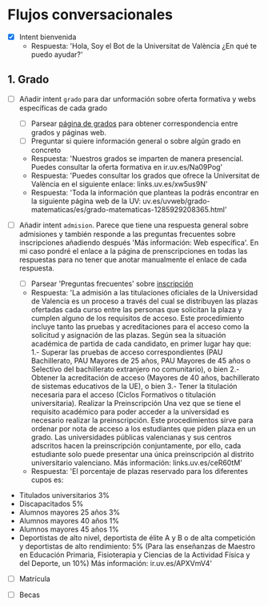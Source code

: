 # Flujos conversacionales

* [x] Intent bienvenida 
  * Respuesta: 'Hola, Soy el Bot de la Universitat de València ¿En qué te puedo ayudar?'

## 1. Grado

* [ ] Añadir intent `grado` para dar unformación sobre oferta formativa y webs específicas de cada grado
    * [ ] Parsear [página de grados](https://www.uv.es/uvweb/universidad/es/estudios-grado/oferta-grados/oferta-grados-1285846094474.html) para obtener correspondencia entre grados y páginas web.
    * [ ] Preguntar si quiere información general o sobre algún grado en concreto
  * Respuesta: 'Nuestros grados se imparten de manera presencial. Puedes consultar la oferta formativa en ir.uv.es/Na09Pog'
  * Respuesta: 'Puedes consultar los grados que ofrece la Universitat de València en el siguiente enlace: links.uv.es/xw5us9N'
  * Respuesta: 'Toda la información que planteas la podrás encontrar en la siguiente página web de la UV: uv.es/uvweb/grado-matematicas/es/grado-matematicas-1285929208365.html'

* [ ] Añadir intent `admision`. Parece que tiene una respuesta general sobre admisiones y también responde a las preguntas frecuentes sobre inscripciones añadiendo después 'Más información: Web específica'. En mi caso pondré el enlace a la página de prenscripciones en todas las respuestas para no tener que anotar manualmente el enlace de cada respuesta.
    * [ ] Parsear 'Preguntas frecuentes' sobre [inscripción](https://www.uv.es/uvweb/universidad/es/estudios-grado/admision/preguntas-frecuentes-1286095200713.html)
  * Respuesta: 'La admisión a las titulaciones oficiales de la Universidad de Valencia es un proceso a través del cual se distribuyen las plazas ofertadas cada curso entre las personas que solicitan la plaza y cumplen alguno de los requisitos de acceso. Este procedimiento incluye tanto las pruebas y acreditaciones para el acceso como la solicitud y asignación de las plazas.
Según sea la situación académica de partida de cada candidato, en primer lugar hay que:
1.- Superar las pruebas de acceso correspondientes (PAU Bachillerato, PAU Mayores de 25 años, PAU Mayores de 45 años o Selectivo del bachillerato extranjero no comunitario), o bien
2.- Obtener la acreditación de acceso (Mayores de 40 años, bachillerato de sistemas educativos de la UE), o bien
3.- Tener la titulación necesaria para el acceso (Ciclos Formativos o titulación universitaria).
Realizar la Preinscripción
Una vez que se tiene el requisito académico para poder acceder a la universidad es necesario realizar la preinscripción. Este procedimientos sirve para ordenar por nota de acceso a los estudiantes que piden plaza en un grado. Las universidades públicas valencianas y sus centros adscritos hacen la preinscripción conjuntamente, por ello, cada estudiante solo puede presentar una única preinscripción al distrito universitario valenciano.
Más información: links.uv.es/ceR60tM'
  * Respuesta: 'El porcentaje de plazas reservado para los diferentes cupos es:
- Titulados universitarios 3%
- Discapacitados 5%
- Alumnos mayores 25 años 3%
- Alumnos mayores 40 años 1%
- Alumnos mayores 45 años 1%
- Deportistas de alto nivel, deportista de élite A y B o de alta competición y deportistas de alto rendimiento: 5% (Para las enseñanzas de Maestro en Educación Primaria, Fisioterapia y Ciencias de la Actividad Física y del Deporte, un 10%)
Más información: ir.uv.es/APXVmV4'

* [ ] Matrícula

* [ ] Becas



